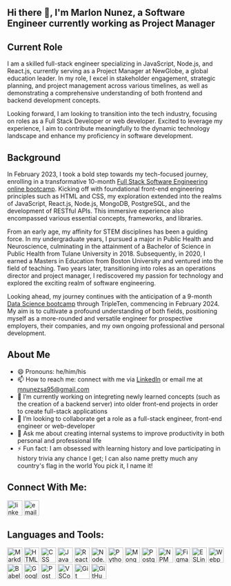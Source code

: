 ## Hi there 👋, I'm Marlon Nunez, a Software Engineer currently working as Project Manager

## Current Role

I am a skilled full-stack engineer specializing in JavaScript, Node.js, and React.js, currently serving as a Project Manager at NewGlobe, a global education leader. In my role, I excel in stakeholder engagement, strategic planning, and project management across various timelines, as well as demonstrating a comprehensive understanding of both frontend and backend development concepts.

Looking forward, I am looking to transition into the tech industry, focusing on roles as a Full Stack Developer or web developer. Excited to leverage my experience, I aim to contribute meaningfully to the dynamic technology landscape and enhance my proficiency in software development.

## Background 

In February 2023, I took a bold step towards my tech-focused journey, enrolling in a transformative 10-month [Full Stack Software Engineering online bootcamp](https://practicum.com/software-engineer/?form_position=%2F&gaid=940678093.1681249137). Kicking off with foundational front-end engineering principles such as HTML and CSS, my exploration extended into the realms of JavaScript, React.js, Node.js, MongoDB, PostgreSQL, and the development of RESTful APIs. This immersive experience also encompassed various essential concepts, frameworks, and libraries.

From an early age, my affinity for STEM disciplines has been a guiding force. In my undergraduate years, I pursued a major in Public Health and Neuroscience, culminating in the attainment of a Bachelor of Science in Public Health from Tulane University in 2018. Subsequently, in 2020, I earned a Masters in Education from Boston University and ventured into the field of teaching. Two years later, transitioning into roles as an operations director and project manager, I rediscovered my passion for technology and explored the exciting realm of software engineering. 

Looking ahead, my journey continues with the anticipation of a 9-month [Data Science bootcamp](https://practicum.com/data-science/?form_position=%2Fsoftware-engineer%2F&gaid=940678093.1681249137) through TripleTen, commencing in February 2024. My aim is to cultivate a profound understanding of both fields, positioning myself as a more-rounded and versatile engineer for prospective employers, their companies, and my own ongoing professional and personal development.

## About Me
- 😄 Pronouns: he/him/his
- 📫 How to reach me: connect with me via [LinkedIn](https://www.linkedin.com/in/marlon-nunez-35ba43b4/) or email me at mnunezsa95@gmail.com
- 🌱 I’m currently working on integreting newly learned concepts (such as the creation of a backend server) into older front-end projects in order to create full-stack applications
- 👯 I’m looking to collaborate get a role as a full-stack engineer, front-end engineer or web-developer
- 💬 Ask me about creating internal systems to improve productivity in both personal and professional life
- ⚡ Fun fact: I am obsessed with learning history and love participating in history trivia any chance I get; I can also name pretty much any country's flag in the world You pick it, I name it!

## Connect With Me:
[<img alt="linkedin logo" src="https://www.logo.wine/a/logo/LinkedIn/LinkedIn-Icon-Logo.wine.svg" style="height: 35px" style="width: 35px">](https://www.linkedin.com/in/marlon-nunez-35ba43b4/) [<img alt="email symbol" src="https://upload.wikimedia.org/wikipedia/commons/thumb/7/7e/Gmail_icon_%282020%29.svg/2560px-Gmail_icon_%282020%29.svg.png" style="height: 35px" style="width: 35px">](mailto:mnunezsa95@gmail.com)

## Languages and Tools:
[<img alt="Markdown logo" src="https://www.svgrepo.com/show/373827/markdown.svg" style="height: 35px" style="width: 35px">](https://www.markdownguide.org/)  [<img alt="HTML logo" src="https://cdn.worldvectorlogo.com/logos/html-1.svg" style="height: 35px" style="width: 35px">](https://developer.mozilla.org/en-US/docs/Web/HTML)  [<img alt="CSS logo" src="https://cdn.worldvectorlogo.com/logos/css-3.svg" style="height: 35px" style="width: 35px">](https://developer.mozilla.org/en-US/docs/Web/CSS)  [<img alt="JavaScript logo" src="https://cdn.worldvectorlogo.com/logos/logo-javascript.svg" style="height: 35px" style="width: 35px">](https://developer.mozilla.org/en-US/docs/Web/JavaScript)  [<img alt="React logo" src="https://cdn.worldvectorlogo.com/logos/react-2.svg" style="height: 35px" style="width: 35px">](https://react.dev/)  [<img alt="Node.js logo" src="https://cdn.worldvectorlogo.com/logos/nodejs-3.svg" style="height: 35px" style="width: 35px">](https://nodejs.org/en)  [<img alt="Python logo" src="https://cdn.worldvectorlogo.com/logos/python-5.svg" style="height: 35px" style="width: 35px">](https://www.python.org/)  [<img alt="MongoDB logo" src="https://cdn.worldvectorlogo.com/logos/mongodb-icon-1.svg" style="height: 35px" style="width: 35px">](https://www.mongodb.com/)  [<img alt="PostgreSQL logo" src="https://cdn.worldvectorlogo.com/logos/postgresql.svg" style="height: 35px" style="width: 35px">](https://www.postgresql.org/)  [<img alt="NPM logo" src="https://cdn.worldvectorlogo.com/logos/npm.svg" style="height: 35px" style="width: 35px">](https://www.npmjs.com/)  [<img alt="Figma logo" src="https://www.svgrepo.com/show/452202/figma.svg" style="height: 35px" style="width: 35px">](https://www.figma.com/community)  [<img alt="ESLint logo" src="https://cdn.worldvectorlogo.com/logos/eslint-1.svg" style="height: 35px" style="width: 35px">](https://eslint.org/)  [<img alt="Webpack logo" src="https://cdn.worldvectorlogo.com/logos/webpack-icon.svg" style="height: 35px" style="width: 35px">](https://webpack.js.org/)  [<img alt="Babel logo" src="https://cdn.worldvectorlogo.com/logos/babel-10.svg" style="height: 35px" style="width: 35px">](https://babeljs.io/)  [<img alt="Google Cloud logo" src="https://cdn.worldvectorlogo.com/logos/google-cloud-1.svg" style="height: 35px" style="width: 35px">](https://cloud.google.com/)  [<img alt="Postman logo" src="https://cdn.worldvectorlogo.com/logos/postman.svg" style="height: 35px" style="width: 35px">](https://www.postman.com/) [<img alt="VSCode logo" src="https://cdn.worldvectorlogo.com/logos/visual-studio-code-1.svg" style="height: 35px" style="width: 35px">](https://code.visualstudio.com/) [<img alt="Git logo" src="https://cdn.worldvectorlogo.com/logos/git-icon.svg" style="height: 35px" style="width: 35px">](https://git-scm.com/)  [<img alt="GitHub logo" src="https://cdn.worldvectorlogo.com/logos/github-icon-2.svg" style="height: 35px" style="width: 35px">](https://github.com/) 

